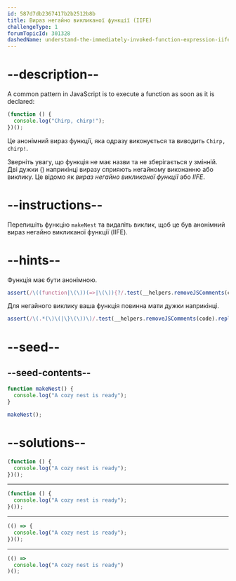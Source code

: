 ```yaml
---
id: 587d7db2367417b2b2512b8b
title: Вираз негайно викликаної функції (IIFE)
challengeType: 1
forumTopicId: 301328
dashedName: understand-the-immediately-invoked-function-expression-iife
---
```


# --description--

A common pattern in JavaScript is to execute a function as soon as it is declared:

```js
(function () {
  console.log("Chirp, chirp!");
})();
```

Це анонімний вираз функції, яка одразу виконується та виводить `Chirp, chirp!`.

Зверніть увагу, що функція не має назви та не зберігається у змінній. Дві дужки () наприкінці виразу сприяють негайному виконанню або виклику. Це відомо як <dfn>вираз негайно викликаної функції</dfn> або <dfn>IIFE</dfn>.

# --instructions--

Перепишіть функцію `makeNest` та видаліть виклик, щоб це був анонімний вираз негайно викликаної функції (IIFE).

# --hints--

Функція має бути анонімною.

```js
assert(/\((function|\(\))(=>|\(\)){?/.test(__helpers.removeJSComments(code).replace(/\s/g, '')));
```

Для негайного виклику ваша функція повинна мати дужки наприкінці.

```js
assert(/\(.*(\)\(|\}\(\))\)/.test(__helpers.removeJSComments(code).replace(/[\s;]/g, '')));
```

# --seed--

## --seed-contents--

```js
function makeNest() {
  console.log("A cozy nest is ready");
}

makeNest();
```

# --solutions--

```js
(function () {
  console.log("A cozy nest is ready");
})();
```

---

```js
(function () {
  console.log("A cozy nest is ready");
}());
```

---

```js
(() => {
  console.log("A cozy nest is ready");
})();
```

---

```js
(() =>
  console.log("A cozy nest is ready")
)();
```
